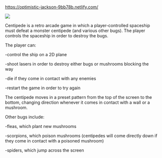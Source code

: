 https://optimistic-jackson-9bb78b.netlify.com/

<img src="https://github.com/ropfa0604/Centipede/blob/master/images/demoImage.png"/>

Centipede is a retro arcade game in which a player-controlled spaceship must defeat a monster centipede (and various other bugs). The player controls the spaceship in order to destroy the bugs.

The player can:

-control the ship on a 2D plane

-shoot lasers in order to destroy either bugs or mushrooms blocking the way

-die if they come in contact with any enemies

-restart the game in order to try again

The centipede moves in a preset pattern from the top of the screen to the bottom, changing direction whenever it comes in contact with a wall or a mushroom.

Other bugs include:

-fleas, which plant new mushrooms

-scorpions, which poison mushrooms (centipedes will come directly down if they come in contact with a poisoned mushroom)

-spiders, which jump across the screen
